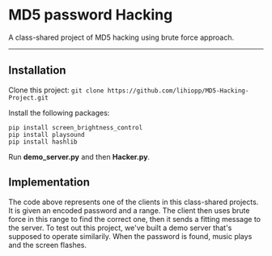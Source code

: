 # MD5 password Hacking
A class-shared project of MD5 hacking using brute force approach.
______________________________________________________________________

## Installation
Clone this project:
```git clone https://github.com/lihiopp/MD5-Hacking-Project.git```

Install the following packages:
```
pip install screen_brightness_control
pip install playsound
pip install hashlib
```
Run **demo_server.py** and then **Hacker.py**.

## Implementation
The code above represents one of the clients in this class-shared projects. It is given an encoded password and a range. The client then uses brute force in this range to find the correct one, then it sends a fitting message to the server. To test out this project, we've built a demo server that's supposed to operate similarily. When the password is found, music plays and the screen flashes.

